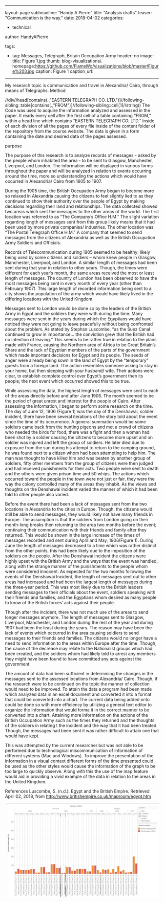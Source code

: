 ----
layout: page
subheadline: "Handy A Pierre"
title: "Analysis drafts"
teaser: "Communication is the way."
date: 2018-04-02
categories:

  - technical

author: HandyAPierre

tags:
  - tag: Messages, Telegraph, Britain Occupation Army
header: no
image:
  title: Figure 1.jpg <!-- for image-name.png, substitute name you've given your image file -->
  thumb: blog-visualizations/.
  homepage:https://github.com/FlameWo/visualizations/blob/master/Figure%203.jpg
  caption: Figure 1
  caption_url:
---
 My research topic is communication and travel in Alexandria/ Cairo, through means of Telegraphs.
    Method

//div//head[contains(.,"EASTERN TELEGRAPH CO. LTD.")]//following-sibling::table[contains(.,"FROM")]//following-sibling::cell[1]//string()
The Code was used to acquire the information analyzed and assessed in the paper. It reads every cell after the first cell of a table containing “FROM,” within a head line which contains “EASTERN TELEGRAPH CO. LTD.” Inside of each division of all the pages of every file inside of the content folder of the repository from the course website. The data is given in a form containing the date and desired data of the pages assessed.

purpose

The purpose of this research is to analyze records of messages - asked by the people whom inhabited the area - to be sent to Glasgow, Manchester, Liverpool, and London. The information will be displayed in various forms throughout the paper and will be analyzed in relation to events occurring around the time, more so understanding the actions which would have occurred in Alexandria/ Cairo from 1905 to 1907.

During the 1905 time, the British Occupation Army began to become more so relaxed in Alexandria causing the citizens to feel slightly lied to as they continued to show their authority over the people of Egypt by making decisions regarding their land and relationships. The data collected showed two areas which sent the messages to the other areas of the world. The first location was referred to as “The Company’s Office H.M.” The slight variation regarding length of messages sent from this group likely means that it had been used by more private companies/ industries. The other location was “The Postal Telegraph Office H.M.” A company that seemed to send messages from the citizens of Alexandria as well as the British Occupation Army Soldiers and Officials.

Records of Telecommunication during 1905 seemed to be healthy; likely being used by some citizens and soldiers – whom knew people in Glasgow, Manchester, Liverpool, and London. A similar length of messages had been sent during that year in relation to other years. Though, the times were different for each year’s month, the same areas received the most or least length of messages. The country of London has been observed to have the most messages being sent in every month of every year (other than February 1907). This large length of recorded information being sent to a city shows the population of the army which would have likely lived in the differing locations with the United Kingdom.

Messages sent to London would be done so by the leaders of the British Army in Egypt and the soldiers they were with during the time. Many messages were sent in the years during which the Egyptians would have noticed they were not going to leave peacefully without being confronted about the problem. As stated by Stephan Luscombe, “as the Suez Canal continued to grow in importance… the conviction grew that the British had no intention of leaving.” This seems to be rather true in relation to the plans made with France, causing the Northern area of Africa to be Great Britain’s Share and the lack of Egyptian members of the parts of the government which made important decisions for Egypt and its people. The seeds of anger were already being sown in the land of Egypt by the “temporary” guests from a foreign land. The action resembles someone asking to stay in your home, but then sleeping with your husband/ wife. Their actions were clear, to establish complete control over Egypt’s government then its people; the next event which occurred showed this to be true.

While assessing the data, the highest length of messages were sent to each of the areas directly before and after June 1906. The month seemed to be the period of great unrest and interest for the people of Cairo. After assessing the information, I began to perform some research on the time. The day of June 12, 1906 (Figure 1) was the day of the Denshawai, soldier incident, there have been several iterations of the story told about the event since the time of its occurrence. A general summation would be some soldiers came back from the hunting pigeons and met a crowd of citizens who needed the birds for food, there was a fight and then a woman had been shot by a soldier causing the citizens to become more upset and on soldier was injured and left the group of soldiers. He later died due to exposure from the sun during his attempt to return to the camping ground, he was found next to a citizen whom had been attempting to help him. The man was thought to have killed him and was beaten by another group of soldiers, fifty other members from the group of citizens were then judged and had received punishments for their acts. Two people were sent to death and the others were given prison time and 50 whips. The actions which occurred toward the people in the town were not just or fair, they were the way the colony controlled many of the areas they inhabit. As the views and thoughts on the Denshawai incident varied the manner of which it had been told to other people also varied.

Before the event there had been a lack of messages sent from the two locations in Alexandria to the cities in Europe. Though, the citizens would still be able to send messages, they would likely not have many friends in Europe. The assumption is that the soldiers from London going on their month-long breaks then returning to the area two months before the event; continuing their communication with their friends and family after they returned. This would be shown in the large increase of the times of messages recorded and sent during April and May, 1906(Figure 1). During June the length of messages decreased to a time which was rather distinct from the other points, this had been likely due to the imposition of the soldiers on the people. After the Denshawai incident the citizens were highly upset with the British Army and the ways that the event was handled, along with the strange manner of the punishments to the people whom were considered innocent. As expected for the two months following the events of the Denshawai Incident, the length of messages sent out to other areas had increased and had been the largest length of messages during the three-year period. This was most likely due to the British leaders sending messages to their officials about the event, soldiers speaking with their friends and families, and the Egyptians whom desired as many people to know of the British forces’ acts against their people.

Though after the incident, there was not much use of the areas to send longer messages anymore. The length of messages sent to Glasgow, Liverpool, Manchester, and London during the rest of the year and during 1907 had been the least during the years. The reason may have been the lack of events which occurred in the area causing soldiers to send messages to their friends and families. The citizens would no longer have a need to send information to the areas within Europe after the time. Though, the cause of the decrease may relate to the Nationalist groups which had been created, and the soldiers whom had likely told to arrest any members they might have been found to have committed any acts against the government.

The amount of data had been sufficient in determining the changes in the messages sent to the assessed locations from Alexandria/ Cairo. Though, if the research were to be continued on the topic the manner of collection would need to be improved. To attain the data a program had been made which analyzed data in an excel document and converted it into a format that could be converted into a chart. The current data being added onto could be done so with more efficiency by utilizing a general text editor to organize the information that would forma it in the correct manner to be converted into a chart. Attaining more information on the actions of the British Occupation Army such as the times they returned and the thoughts of the soldiers in relating t the incident and the way that it had been treated. Though, the messages had been sent it was rather difficult to attain one that would have kept.

This was attempted by the current researcher but was not able to be performed due to technological miscommunication of information of different systems (Mac and Windows). To improve the presentation of the information in a visual context different forms of the time presented could be used as the other styles would cause the information of the graph to be too large to quickly observe.  Along with this the use of the map feature would aid in providing a vivid example of the data in relation to the areas in the United Kingdom.
















References
Luscombe, S. (n.d.). Egypt and the British Empire. Retrieved April 02, 2018, from http://www.britishempire.co.uk/maproom/egypt.htm



![Table 1](https://github.com/FlameWo/visualizations/blob/master/Figure%203.jpg)
